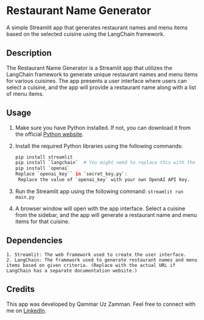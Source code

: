 # Restaurant Name Generator

A simple Streamlit app that generates restaurant names and menu items based on the selected cuisine using the LangChain framework.

## Description

The Restaurant Name Generator is a Streamlit app that utilizes the LangChain framework to generate unique restaurant names and menu items for various cuisines. The app presents a user interface where users can select a cuisine, and the app will provide a restaurant name along with a list of menu items.

## Usage

1. Make sure you have Python installed. If not, you can download it from the official [Python website](https://www.python.org/downloads/).

2. Install the required Python libraries using the following commands:
   ```bash
   pip install streamlit
   pip install `langchain`  # You might need to replace this with the actual LangChain library
   pip install `openai` 
   Replace `openai_key`` in `secret_key.py`:
    Replace the value of `openai_key` with your own OpenAI API key.


3. Run the Streamlit app using the following command:
    `streamlit run main.py`

4. A browser window will open with the app interface. Select a cuisine from the sidebar, and the app will generate a restaurant name and menu items for that cuisine. 

## Dependencies 
    1. Streamlit: The web framework used to create the user interface.
    2. LangChain: The framework used to generate restaurant names and menu items based on given criteria. (Replace with the actual URL if LangChain has a separate documentation website.)   

## Credits 
This app was developed by Qammar Uz Zamman.
Feel free to connect with me on [LinkedIn](https://www.linkedin.com/in/qammarbhat/).
